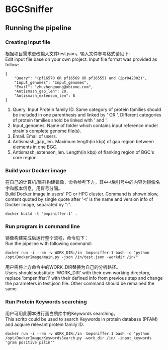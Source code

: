 # BGCSniffer
## Running the pipeline

### Creating Input file
根据项目需求更改输入文件test.json。输入文件参考格式请见下:<br>
Edit input file base on your own project. Input file format was provided as follow:
```
{
    "Query": "(pf16570 OR pf16569 OR pf16555) and (ipr042002)",
    "Input_genomes": "Input_genomes",
    "Email": "zhuzhengnong@xbiome.com",
    "Antismash_gap_len": 20,
    "Antismash_extenson_len": 8
}
```
1. Query. Input Protein family ID. Same category of protein families should be included in one parenthesis and linked by ' OR ', Different categories of protein families shold be linked with ' and '.
2. Input_genomes. Name of folder which contains input reference model strain's complete genome file(s).
3. Email. Email of users.
4. Antismash_gap_len. Maximum length(in kbp) of gap region between elements in one BGC.
5. Antismash_extenson_len. Length(in kbp) of flanking region of BGC's core region.

### Build your Docker image
在自己的计算机/集群构建镜像，命令参考下方，其中-t后引号中的内容为镜像名字和版本信息，用冒号分隔。<br>
Build Docker image in users' PC or HPC cluster. Command is shown blow, content quoted by single quote after '-t' is the name and version info of Docker image, separated by ":".
```
docker build -t 'bmpsniffer:1' .
```
### Run program in command line
镜像构建完成后运行整个流程，命令见下：<br>
Run the pipeline with following command:
```
docker run -i --rm -v WORK_DIR:/in  bmpsniffer:1 bash -c "python /opt/DockerImage/main.py -json /in/test.json -workdir /in/"
```
用户需将上方命令中的WORK_DIR替换为自己的分析路径。<br>
Users should substitute 'WORK_DIR' with their own working directory, replace 'bmpsniffer:1' with their defined info from previous step and change the parameters in test.json file. Other command should be remained the same.

### Run Protein Keywords searching
用户可用此脚本进行蛋白质库中的Keywords searching。<br>
This scritp could be used to search Keywords in protein database (PFAM) and acquire relevant protein family ID.
```
docker run -i --rm -v WORK_DIR:/in  bmpsniffer:1 bash -c "python /opt/DockerImage/KeywordsSearch.py -work_dir /in/ -input_keywords 'gram positive pilin'"
```
